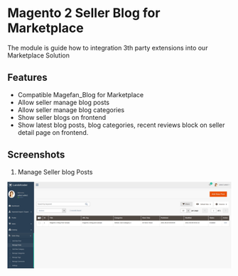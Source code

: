# Magento 2 Seller Blog for Marketplace

The module is guide how to integration 3th party extensions into our Marketplace Solution

## Features
- Compatible Magefan_Blog for Marketplace
- Allow seller manage blog posts
- Allow seller manage blog categories
- Show seller blogs on frontend
- Show latest blog posts, blog categories, recent reviews block on seller detail page on frontend.

## Screenshots

1. Manage Seller blog Posts

![Seller Manage Blog Posts](./assets/01.seller_manage_blog_posts.png)